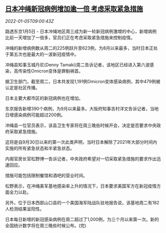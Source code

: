 <!--1641375138000-->
[日本冲绳新冠病例增加逾一倍 考虑采取紧急措施](https://cn.reuters.com/article/japan-okinawa-covid19-emergency-0105-idCNKBS2JF0N8)
------

<div><i>2022-01-05T09:00:43Z</i></div><p>路透东京1月5日 - 日本冲绳地区周三成为新一轮新冠病例激增的中心，新增病例比前一天增加了一倍多，官员们正在考虑采取紧急措施来控制疫情。</p><p>冲绳的新增病例数从周二的225例跃升至623例，为8月以来最多，当时日本正处于第五次也是最大的一波新冠疫情中。</p><p>冲绳县知事玉城丹尼(Denny Tamaki)周二告诉记者，该地区已经进入第六波感染，高传染性Omicron变体是罪魁祸首。</p><p>据卫生部门，截至周二，日本共发现1,191例Omicron变体感染病例，其中479例被认定是社区传播。</p><p>日本主要大都市区的新冠病例也在增加。</p><p>东京报告新增390个病例，为9月以来最多。大阪府知事吉村洋文告诉记者，当地日增感染病例可能超过200例。</p><p>冲绳县一位官员表示，该县卫生专家将在周三晚些时候开会，决定是否要求中央政府采取紧急措施。</p><p>这将是自9月30日以来的第一次此类声明，当时日本解除了2021年大部分时间内实施的所有紧急状态和半紧急状态。</p><p>内阁官房长官松野博一告诉记者，中央政府希望对一切采取紧急措施的要求作出迅速回应。</p><p>措施可能包括限制餐馆和酒吧的营业时间。</p><p>松野表示，在冲绳美军基地感染率上升的情况下，日本要求美国军方在新冠疫情方面全力以赴。</p><p>另外，位于日本西部山口县的一个美国海军陆战队驻地报告说，该基地周二有182人检测结果呈阳性。</p><p>日本每日新增的新冠感染病例在周二超过了1,000例，为三个月以来第一次。新的全国统计数字将在周三晚些时候公布。(完)</p>
